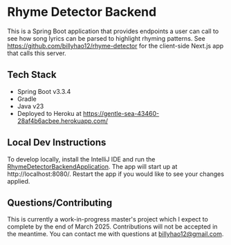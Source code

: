 # Rhyme Detector Backend

This is a Spring Boot application that provides endpoints a user can call to see how song lyrics can be parsed to highlight rhyming patterns. See https://github.com/billyhao12/rhyme-detector for the client-side Next.js app that calls this server.

## Tech Stack
* Spring Boot v3.3.4
* Gradle
* Java v23
* Deployed to Heroku at https://gentle-sea-43460-28af4b6acbee.herokuapp.com/

## Local Dev Instructions
To develop locally, install the IntelliJ IDE and run the [RhymeDetectorBackendApplication](src/main/java/com/example/rhymedetectorbackend/RhymeDetectorBackendApplication.java). The app will start up at http://localhost:8080/. Restart the app if you would like to see your changes applied.

## Questions/Contributing
This is currently a work-in-progress master's project which I expect to complete by the end of March 2025. Contributions will not be accepted in the meantime. You can contact me with questions at [billyhao12@gmail.com](mailto:billyhao12@gmail.com).
